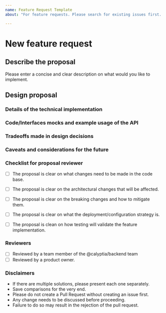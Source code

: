 ```yaml
---
name: Feature Request Template
about: "For feature requests. Please search for existing issues first. Also see CONTRIBUTING."

---
```


# New feature request

## Describe the proposal

Please enter a concise and clear description on what would you like to implement.

## Design proposal

### Details of the technical implementation

### Code/Interfaces mocks and example usage of the API

### Tradeoffs made in design decisions

### Caveats and considerations for the future

### Checklist for proposal reviewer

- [ ] The proposal is clear on what changes need to be made in the code base.

- [ ] The proposal is clear on the architectural changes that will be affected.

- [ ] The proposal is clear on the breaking changes and how to mitigate them.

- [ ] The proposal is clear on what the deployment/configuration strategy is.

- [ ] The proposal is clean on how testing will validate the feature implementation.

### Reviewers

- [ ] Reviewed by a team member of the @calyptia/backend team
- [ ] Reviewed by a product owner.

### Disclaimers

- If there are multiple solutions, please present each one separately.
- Save comparisons for the very end.
- Please do not create a Pull Request without creating an issue first.
- Any change needs to be discussed before proceeding.
- Failure to do so may result in the rejection of the pull request.